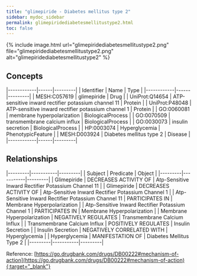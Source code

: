 ```yaml
---
title: "glimepiride - Diabetes mellitus type 2"
sidebar: mydoc_sidebar
permalink: glimepiridediabetesmellitustype2.html
toc: false 
---
```


{% include image.html url="glimepiridediabetesmellitustype2.png" file="glimepiridediabetesmellitustype2.png" alt="glimepiridediabetesmellitustype2" %}

## Concepts

|------------|------|---------|
| Identifier | Name | Type    |
|------------|------|---------|
| MESH:C057619 | glimepiride | Drug |
| UniProt:Q14654 | ATP-sensitive inward rectifier potassium channel 11 | Protein |
| UniProt:P48048 | ATP-sensitive inward rectifier potassium channel 1 | Protein |
| GO:0060081 | membrane hyperpolarization | BiologicalProcess |
| GO:0070509 | transmembrane calcium influx | BiologicalProcess |
| GO:0030073 | insulin secretion | BiologicalProcess |
| HP:0003074 | Hyperglycemia | PhenotypicFeature |
| MESH:D003924 | Diabetes mellitus type 2 | Disease |
|------------|------|---------|

## Relationships

|---------|-----------|---------|
| Subject | Predicate | Object  |
|---------|-----------|---------|
| Glimepiride | DECREASES ACTIVITY OF | Atp-Sensitive Inward Rectifier Potassium Channel 11 |
| Glimepiride | DECREASES ACTIVITY OF | Atp-Sensitive Inward Rectifier Potassium Channel 1 |
| Atp-Sensitive Inward Rectifier Potassium Channel 11 | PARTICIPATES IN | Membrane Hyperpolarization |
| Atp-Sensitive Inward Rectifier Potassium Channel 1 | PARTICIPATES IN | Membrane Hyperpolarization |
| Membrane Hyperpolarization | NEGATIVELY REGULATES | Transmembrane Calcium Influx |
| Transmembrane Calcium Influx | POSITIVELY REGULATES | Insulin Secretion |
| Insulin Secretion | NEGATIVELY CORRELATED WITH | Hyperglycemia |
| Hyperglycemia | MANIFESTATION OF | Diabetes Mellitus Type 2 |
|---------|-----------|---------|

Reference: [https://go.drugbank.com/drugs/DB00222#mechanism-of-action](https://go.drugbank.com/drugs/DB00222#mechanism-of-action){:target="_blank"}